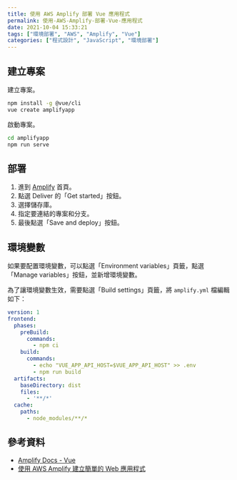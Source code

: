 ```yaml
---
title: 使用 AWS Amplify 部署 Vue 應用程式
permalink: 使用-AWS-Amplify-部署-Vue-應用程式
date: 2021-10-04 15:33:21
tags: ["環境部署", "AWS", "Amplify", "Vue"]
categories: ["程式設計", "JavaScript", "環境部署"]
---
```


## 建立專案

建立專案。

```BASH
npm install -g @vue/cli
vue create amplifyapp
```

啟動專案。

```BASH
cd amplifyapp
npm run serve
```

## 部署

1. 進到 [Amplify](https://ap-northeast-2.console.aws.amazon.com/amplify/home) 首頁。
2. 點選 Deliver 的「Get started」按鈕。
3. 選擇儲存庫。
4. 指定要連結的專案和分支。
5. 最後點選「Save and deploy」按鈕。

## 環境變數

如果要配置環境變數，可以點選「Environment variables」頁籤，點選「Manage variables」按鈕，並新增環境變數。

為了讓環境變數生效，需要點選「Build settings」頁籤，將 `amplify.yml` 檔編輯如下：

```YAML
version: 1
frontend:
  phases:
    preBuild:
      commands:
        - npm ci
    build:
      commands:
        - echo "VUE_APP_API_HOST=$VUE_APP_API_HOST" >> .env 
        - npm run build
  artifacts:
    baseDirectory: dist
    files:
      - '**/*'
  cache:
    paths:
      - node_modules/**/*
```

## 參考資料

- [Amplify Docs - Vue](https://docs.amplify.aws/start/q/integration/vue/)
- [使用 AWS Amplify 建立簡單的 Web 應用程式](https://aws.amazon.com/tw/getting-started/hands-on/build-react-app-amplify-graphql/)
